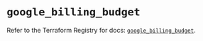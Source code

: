 # `google_billing_budget`

Refer to the Terraform Registry for docs: [`google_billing_budget`](https://registry.terraform.io/providers/hashicorp/google-beta/6.27.0/docs/resources/google_billing_budget).
